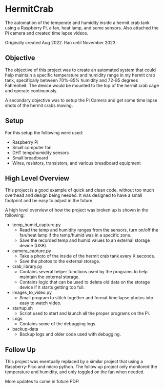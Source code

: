# HermitCrab
The automation of the temperate and humidity inside a hermit crab tank using a Raspberry Pi, a fan, heat lamp, and some sensors. Also attached the Pi camera and created time lapse videos. 

Originally created Aug 2022. Ran until November 2023.

## Objective
The objective of this project was to create an automated system that could help maintain a specific temperature and humidity range in my hermit crab tank, specifically between 70%-85% humidity and 72-85 degrees Fahrenheit. The device would be mounted to the top of the hermit crab cage and operate continuously.

A secondary objective was to setup the Pi Camera and get some time lapse shots of the hermit crabs moving.

## Setup
For this setup the following were used:
- Raspberry Pi
- Small computer fan
- DHT temp/humidity sensors
- Small breadboard
- Wires, resistors, transistors, and various breadboard equipment

## High Level Overview
This project is a good example of quick and clean code, without too much overhead and design being needed. It was designed to have a small footprint and be easy to adjust in the future.

A high level overview of how the project was broken up is shown in the following:
- temp_humid_capture.py
   - Read the temp and humidity ranges from the sensors, turn on/off the fan/heat lamp if the temp/humid was in a specific zone.
   - Save the recorded temp and humid values to an external storage device (USB).
- camera_capture.py
    - Take a photo of the inside of the hermit crab tank every X seconds.
    - Save the photos to the external storage.
- crab_library.py
    - Contains several helper functions used by the programs to help maintain the external storage.
    - Contains logic that can be used to delete old data on the storage device if it starts getting too full.
- images_to_video.py
    - Small program to stitch together and format time lapse photos into easy to watch video.
- startup.sh
    - Script used to start and launch all the proper programs on the Pi.
- Logs
    - Contains some of the debugging logs.
- backup-data
    - Backup logs and older code used with debugging.
 
## Follow Up
This project was eventually replaced by a similar project that using a Raspberry-Pico and micro python. The follow up project only monitored the temperature and humidity, and only toggled on the fan when needed.

More updates to come in future PDF!
